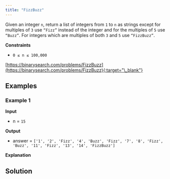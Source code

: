 ```yaml
---
title: "FizzBuzz"
---
```


Given an integer `n`, return a list of integers from `1` to `n` as strings except for multiples of `3` use `“Fizz”` instead of the integer and for the multiples of `5` use `“Buzz”`. For integers which are multiples of both `3` and `5` use `“FizzBuzz”`.

**Constraints**

- `0 ≤ n ≤ 100,000`

[https://binarysearch.com/problems/FizzBuzz](https://binarysearch.com/problems/FizzBuzz){:target="\_blank"}

## Examples

### Example 1

**Input**

- n = `15`

**Output**

- answer = `['1', '2', 'Fizz', '4', 'Buzz', 'Fizz', '7', '8', 'Fizz', 'Buzz', '11', 'Fizz', '13', '14', 'FizzBuzz']`

**Explanation**

## Solution

<script src="https://gist.github.com/yaeba/16da7be5123724fcf6eccc25581cef5a.js?file=FizzBuzz.cpp"></script>
